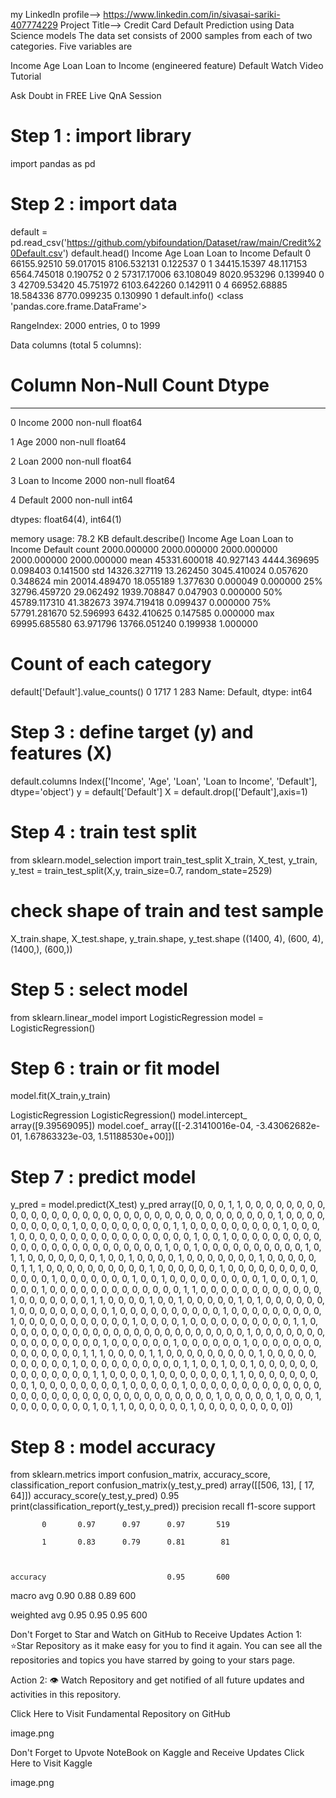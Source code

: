 my LinkedIn profile--> https://www.linkedin.com/in/sivasai-sariki-407774229
Project Title--> Credit Card Default Prediction using Data Science models
The data set consists of 2000 samples from each of two categories. Five variables are

Income
Age
Loan
Loan to Income (engineered feature)
Default
Watch Video Tutorial

Ask Doubt in FREE Live QnA Session

# Step 1 : import library
import pandas as pd
# Step 2 : import data
default = pd.read_csv('https://github.com/ybifoundation/Dataset/raw/main/Credit%20Default.csv')
default.head()
Income	Age	Loan	Loan to Income	Default
0	66155.92510	59.017015	8106.532131	0.122537	0
1	34415.15397	48.117153	6564.745018	0.190752	0
2	57317.17006	63.108049	8020.953296	0.139940	0
3	42709.53420	45.751972	6103.642260	0.142911	0
4	66952.68885	18.584336	8770.099235	0.130990	1
default.info()
<class 'pandas.core.frame.DataFrame'>

RangeIndex: 2000 entries, 0 to 1999

Data columns (total 5 columns):

 #   Column          Non-Null Count  Dtype  

---  ------          --------------  -----  

 0   Income          2000 non-null   float64

 1   Age             2000 non-null   float64

 2   Loan            2000 non-null   float64

 3   Loan to Income  2000 non-null   float64

 4   Default         2000 non-null   int64  

dtypes: float64(4), int64(1)

memory usage: 78.2 KB
default.describe()
Income	Age	Loan	Loan to Income	Default
count	2000.000000	2000.000000	2000.000000	2000.000000	2000.000000
mean	45331.600018	40.927143	4444.369695	0.098403	0.141500
std	14326.327119	13.262450	3045.410024	0.057620	0.348624
min	20014.489470	18.055189	1.377630	0.000049	0.000000
25%	32796.459720	29.062492	1939.708847	0.047903	0.000000
50%	45789.117310	41.382673	3974.719418	0.099437	0.000000
75%	57791.281670	52.596993	6432.410625	0.147585	0.000000
max	69995.685580	63.971796	13766.051240	0.199938	1.000000
# Count of each category
default['Default'].value_counts()
0    1717
1     283
Name: Default, dtype: int64
# Step 3 : define target (y) and features (X)
default.columns
Index(['Income', 'Age', 'Loan', 'Loan to Income', 'Default'], dtype='object')
y = default['Default']
X = default.drop(['Default'],axis=1)
# Step 4 : train test split
from sklearn.model_selection import train_test_split
X_train, X_test, y_train, y_test = train_test_split(X,y, train_size=0.7, random_state=2529)
# check shape of train and test sample
X_train.shape, X_test.shape, y_train.shape, y_test.shape
((1400, 4), (600, 4), (1400,), (600,))
# Step 5 : select model
from sklearn.linear_model import LogisticRegression
model = LogisticRegression()
# Step 6 : train or fit model
model.fit(X_train,y_train)

LogisticRegression
LogisticRegression()
model.intercept_
array([9.39569095])
model.coef_
array([[-2.31410016e-04, -3.43062682e-01,  1.67863323e-03,
         1.51188530e+00]])
# Step 7 : predict model
y_pred = model.predict(X_test)
y_pred
array([0, 0, 0, 1, 1, 0, 0, 0, 0, 0, 0, 0, 0, 0, 0, 0, 0, 0, 0, 0, 0, 0,
       0, 0, 0, 0, 0, 0, 0, 0, 0, 0, 0, 0, 0, 0, 0, 0, 0, 1, 0, 0, 0, 0,
       0, 0, 0, 0, 0, 0, 1, 0, 0, 0, 0, 0, 0, 0, 0, 0, 1, 1, 0, 0, 0, 0,
       0, 0, 0, 0, 0, 1, 0, 0, 0, 1, 0, 0, 0, 0, 0, 0, 0, 0, 0, 0, 0, 0,
       0, 0, 0, 0, 0, 1, 0, 0, 1, 0, 0, 0, 0, 0, 0, 0, 0, 0, 0, 0, 0, 0,
       0, 0, 0, 0, 0, 0, 0, 0, 0, 0, 0, 1, 0, 0, 1, 0, 0, 0, 0, 0, 0, 0,
       0, 0, 0, 1, 0, 1, 1, 0, 0, 0, 0, 0, 0, 0, 1, 0, 0, 1, 0, 0, 0, 0,
       1, 0, 0, 0, 0, 0, 0, 0, 1, 0, 0, 0, 0, 0, 0, 1, 1, 1, 0, 0, 0, 0,
       0, 0, 0, 0, 0, 0, 1, 0, 0, 0, 0, 0, 0, 1, 0, 0, 0, 0, 0, 0, 0, 0,
       0, 0, 0, 0, 0, 1, 0, 0, 0, 0, 0, 0, 0, 1, 0, 0, 1, 0, 0, 0, 0, 0,
       0, 0, 0, 0, 1, 0, 0, 0, 1, 0, 0, 0, 0, 1, 0, 0, 0, 0, 0, 0, 0, 0,
       0, 0, 0, 0, 0, 1, 1, 0, 0, 0, 0, 0, 0, 0, 0, 0, 0, 0, 0, 1, 0, 0,
       0, 0, 0, 0, 0, 1, 1, 0, 0, 0, 0, 1, 0, 0, 1, 0, 0, 0, 0, 0, 1, 0,
       1, 0, 0, 0, 0, 0, 0, 1, 0, 0, 0, 0, 0, 0, 0, 0, 0, 1, 0, 0, 0, 0,
       0, 0, 0, 0, 0, 0, 1, 0, 0, 0, 0, 0, 0, 0, 0, 0, 1, 0, 0, 0, 0, 0,
       0, 0, 0, 0, 0, 0, 1, 0, 0, 0, 0, 1, 0, 0, 0, 0, 0, 0, 0, 0, 0, 0,
       1, 1, 0, 0, 0, 0, 0, 0, 0, 0, 0, 0, 0, 0, 0, 0, 0, 0, 0, 0, 0, 0,
       0, 0, 0, 0, 1, 0, 0, 0, 0, 0, 0, 0, 0, 0, 0, 0, 0, 0, 0, 0, 0, 1,
       0, 0, 0, 0, 0, 0, 1, 0, 0, 0, 0, 0, 0, 1, 0, 0, 0, 0, 0, 0, 0, 0,
       0, 0, 0, 0, 0, 0, 1, 1, 1, 0, 0, 0, 0, 1, 1, 0, 0, 0, 0, 0, 0, 0,
       0, 0, 1, 0, 0, 0, 0, 0, 0, 0, 0, 0, 0, 0, 1, 0, 0, 0, 0, 0, 0, 0,
       0, 0, 0, 1, 1, 0, 0, 1, 0, 0, 1, 0, 0, 0, 0, 0, 0, 0, 0, 0, 0, 0,
       0, 0, 0, 1, 1, 0, 0, 0, 0, 1, 0, 0, 0, 0, 0, 0, 0, 1, 1, 0, 0, 0,
       0, 0, 0, 0, 0, 0, 1, 0, 0, 0, 0, 0, 0, 0, 0, 1, 0, 0, 0, 0, 0, 1,
       0, 0, 0, 0, 0, 0, 0, 0, 0, 0, 0, 0, 0, 0, 0, 0, 0, 0, 0, 0, 0, 0,
       0, 0, 0, 0, 0, 0, 0, 0, 0, 0, 0, 1, 0, 0, 0, 0, 0, 1, 0, 0, 0, 1,
       0, 0, 0, 0, 0, 0, 0, 0, 1, 0, 1, 1, 0, 0, 0, 0, 0, 0, 1, 0, 0, 0,
       0, 0, 0, 0, 0, 0])
# Step 8 : model accuracy
from sklearn.metrics import confusion_matrix, accuracy_score, classification_report
confusion_matrix(y_test,y_pred)
array([[506,  13],
       [ 17,  64]])
accuracy_score(y_test,y_pred)
0.95
print(classification_report(y_test,y_pred))
              precision    recall  f1-score   support



           0       0.97      0.97      0.97       519

           1       0.83      0.79      0.81        81



    accuracy                           0.95       600

   macro avg       0.90      0.88      0.89       600

weighted avg       0.95      0.95      0.95       600


Don't Forget to Star and Watch on GitHub to Receive Updates
Action 1: ⭐Star Repository as it make easy for you to find it again. You can see all the repositories and topics you have starred by going to your stars page.

Action 2: 👁 Watch Repository and get notified of all future updates and activities in this repository.

Click Here to Visit Fundamental Repository on GitHub

image.png

Don't Forget to Upvote NoteBook on Kaggle and Receive Updates
Click Here to Visit Kaggle

image.png
